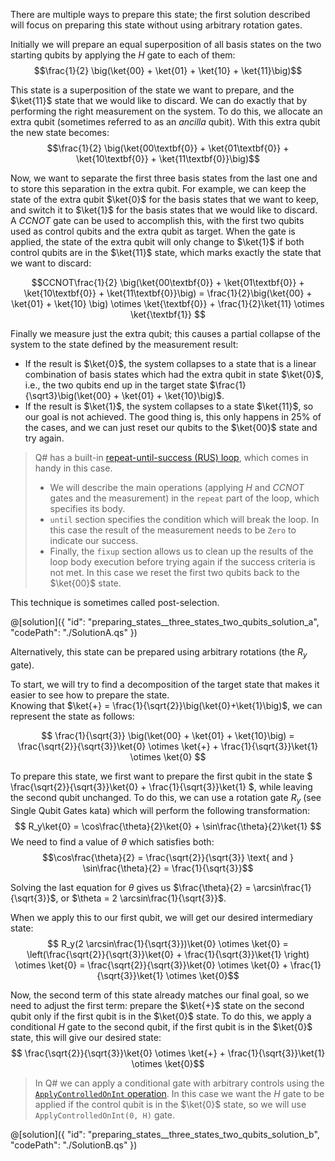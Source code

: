 There are multiple ways to prepare this state; the first solution described will focus on preparing this state without using arbitrary rotation gates. 

Initially we will prepare an equal superposition of all basis states on the two starting qubits by applying the $H$ gate to each of them: 
$$\frac{1}{2} \big(\ket{00} + \ket{01} + \ket{10} + \ket{11}\big)$$

This state is a superposition of the state we want to prepare, and the $\ket{11}$ state that we would like to discard. 
We can do exactly that by performing the right measurement on the system. To do this, we allocate an extra qubit (sometimes referred to as an *ancilla* qubit). With this extra qubit the new state becomes: 
$$\frac{1}{2} \big(\ket{00\textbf{0}} + \ket{01\textbf{0}} + \ket{10\textbf{0}} + \ket{11\textbf{0}}\big)$$

Now, we want to separate the first three basis states from the last one and to store this separation in the extra qubit. 
For example, we can keep the state of the extra qubit $\ket{0}$ for the basis states that we want to keep, and switch it to $\ket{1}$ for the basis states that we would like to discard. 
A $CCNOT$ gate can be used to accomplish this, with the first two qubits used as control qubits and the extra qubit as target. 
When the gate is applied, the state of the extra qubit will only change to $\ket{1}$ if both control qubits are in the $\ket{11}$ state, which marks exactly the state that we want to discard:

$$CCNOT\frac{1}{2} \big(\ket{00\textbf{0}} + \ket{01\textbf{0}} + \ket{10\textbf{0}} + \ket{11\textbf{0}}\big) = 
\frac{1}{2}\big(\ket{00} + \ket{01} + \ket{10} \big) \otimes \ket{\textbf{0}} + \frac{1}{2}\ket{11} \otimes \ket{\textbf{1}} $$

Finally we measure just the extra qubit; this causes a partial collapse of the system to the state defined by the measurement result:
* If the result is $\ket{0}$, the system collapses to a state that is a linear combination of basis states which had the extra qubit in state $\ket{0}$, i.e., the two qubits end up in the target state $\frac{1}{\sqrt3}\big(\ket{00} + \ket{01} + \ket{10}\big)$. 
* If the result is $\ket{1}$, the system collapses to a state $\ket{11}$, so our goal is not achieved. The good thing is, this only happens in 25% of the cases, and we can just reset our qubits to the $\ket{00}$ state and try again.

> Q# has a built-in [repeat-until-success (RUS) loop](https://learn.microsoft.com/azure/quantum/user-guide/language/expressions/conditionalloops#repeat-expression), which comes in handy in this case. 
> * We will describe the main operations (applying $H$ and $CCNOT$ gates and the measurement) in the `repeat` part of the loop, which specifies its body.  
> * `until` section specifies the condition which will break the loop. In this case the result of the measurement needs to be `Zero` to indicate our success.  
> * Finally, the `fixup` section allows us to clean up the results of the loop body execution before trying again if the success criteria is not met. In this case we reset the first two qubits back to the $\ket{00}$ state.

This technique is sometimes called post-selection.

@[solution]({
    "id": "preparing_states__three_states_two_qubits_solution_a",
    "codePath": "./SolutionA.qs"
})

Alternatively, this state can be prepared using arbitrary rotations (the $R_y$ gate). 

To start, we will try to find a decomposition of the target state that makes it easier to see how to prepare the state.  
Knowing that $\ket{+} = \frac{1}{\sqrt{2}}\big(\ket{0}+\ket{1}\big)$, we can represent the state as follows:

$$ \frac{1}{\sqrt{3}} \big(\ket{00} + \ket{01} + \ket{10}\big) = \frac{\sqrt{2}}{\sqrt{3}}\ket{0} \otimes \ket{+} + \frac{1}{\sqrt{3}}\ket{1} \otimes \ket{0} $$ 

To prepare this state, we first want to prepare the first qubit in the state $ \frac{\sqrt{2}}{\sqrt{3}}\ket{0} + \frac{1}{\sqrt{3}}\ket{1} $, while leaving the second qubit unchanged. 
To do this, we can use a rotation gate $R_y$ (see Single Qubit Gates kata) which will perform the following transformation:
$$ R_y\ket{0} = \cos\frac{\theta}{2}\ket{0} + \sin\frac{\theta}{2}\ket{1} $$
We need to find a value of $\theta$ which satisfies both: 
$$\cos\frac{\theta}{2} = \frac{\sqrt{2}}{\sqrt{3}} \text{ and } \sin\frac{\theta}{2} = \frac{1}{\sqrt{3}}$$

Solving the last equation for $\theta$ gives us $\frac{\theta}{2} = \arcsin\frac{1}{\sqrt{3}}$, or $\theta = 2 \arcsin\frac{1}{\sqrt{3}}$.

When we apply this to our first qubit, we will get our desired intermediary state:
$$ R_y(2 \arcsin\frac{1}{\sqrt{3}})\ket{0} \otimes \ket{0} = 
\left(\frac{\sqrt{2}}{\sqrt{3}}\ket{0} + \frac{1}{\sqrt{3}}\ket{1} \right) \otimes \ket{0} = 
\frac{\sqrt{2}}{\sqrt{3}}\ket{0} \otimes \ket{0} + \frac{1}{\sqrt{3}}\ket{1} \otimes \ket{0}$$

Now, the second term of this state already matches our final goal, so we need to adjust the first term: 
prepare the $\ket{+}$ state on the second qubit only if the first qubit is in the $\ket{0}$ state. 
To do this, we apply a conditional $H$ gate to the second qubit, if the first qubit is in the $\ket{0}$ state, this will give our desired state:
$$ \frac{\sqrt{2}}{\sqrt{3}}\ket{0} \otimes \ket{+} + \frac{1}{\sqrt{3}}\ket{1} \otimes \ket{0}$$

> In Q# we can apply a conditional gate with arbitrary controls using the [`ApplyControlledOnInt` operation](https://learn.microsoft.com/qsharp/api/qsharp-lang/microsoft.quantum.canon/applycontrolledonint). 
> In this case we want the $H$ gate to be applied if the control qubit is in the $\ket{0}$ state, so we will use `ApplyControlledOnInt(0, H)` gate.

@[solution]({
    "id": "preparing_states__three_states_two_qubits_solution_b",
    "codePath": "./SolutionB.qs"
})
